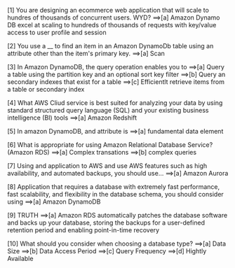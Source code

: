 [1] You are designing an ecommerce web application that will scale to hundres of thousands of concurrent users. WYD?
==>[a] Amazon Dynamo DB excel at scaling to hundreds of thousands of requests with key/value access to user profile and session

[2] You use a \_\_ to find an item in an Amazon DynamoDb table using an attribute other than the item's primary key.
==>[a] Scan

[3] In Amazon DynamoDB, the query operation enables you to
==>[a] Query a table using the partition key and an optional sort key filter
==>[b] Query an secondary indexes that exist for a table
==>[c] Efficientlt retrieve items from a table or secondary index

[4] What AWS Cliud service is best suited for analyzing your data by using standard structured query language (SQL) and your existing business intelligence (BI) tools
==>[a] Amazon Redshift

[5] In amazon DynamoDB, and attribute is
==>[a] fundamental data element

[6] What is appropriate for using Amazon Relational Database Service? (Amazon RDS)
==>[a] Complex transations
==>[b] complex queries

[7] Using and application to AWS and use AWS features such as high availability, and automated backups, you should use...
==>[a] Amazon Aurora

[8] Application that requires a database with extremely fast performance, fast scalability, and flexibility in the database schema, you should consider using
==>[a] Amazon DynamoDB

[9] TRUTH
==>[a] Amazon RDS automatically patches the database software and backs up your database, storing the backups for a user-defined retention period and enabling point-in-time recovery

[10] What should you consider when choosing a database type?
==>[a] Data Size
==>[b] Data Access Period
==>[c] Query Frequency
==>[d] Hightly Available

